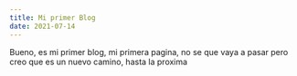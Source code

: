 ```yaml
---
title: Mi primer Blog
date: 2021-07-14
---
```

Bueno, es mi primer blog, mi primera pagina, no se que vaya a pasar pero creo que es un nuevo camino, hasta la proxima
